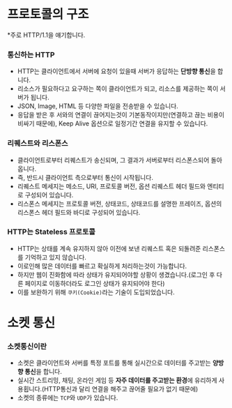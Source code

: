 # 프로토콜의 구조

*주로 HTTP/1.1을 얘기합니다.

### 통신하는 HTTP

- HTTP는 클라이언트에서 서버에 요청이 있을때 서버가 응답하는 **단방향 통신**을 합니다.
- 리소스가 필요하다고 요구하는 쪽이 클라이언트가 되고, 리소스를 제공하는 쪽이 서버가 됩니다.
- JSON, Image, HTML 등 다양한 파일을 전송받을 수 있습니다.
- 응답을 받은 후 서와의 연결이 끊어지는것이 기본동작이지만(연결하고 끊는 비용이 비싸기 때문에), Keep Alive 옵션으로 일정기간 연결을 유지할 수 있습니다.

### 리퀘스트와 리스폰스

- 클라이언트로부터 리퀘스트가 송신되며, 그 결과가 서버로부터 리스폰스되어 돌아옵니다.
- 즉, 반드시 클라이언트 측으로부터 통신이 시작됩니다.
- 리퀘스트 메세지는 메소드, URI, 프로토콜 버전, 옵션 리퀘스트 헤더 필드와 엔티티로 구성되어 있습니다.
- 리스폰스 메세지는 프로토콜 버전, 상태코드, 상태코드를 설명한 프레이즈, 옵션의 리스폰스 헤더 필드와 바디로 구성되어 있습니다.

### HTTP는 Stateless 프로토콜

- HTTP는 상태를 계속 유지하지 않아 이전에 보낸 리퀘스트 혹은 되돌려준 리스폰스를 기억하고 있지 않습니다.
- 이로인해 많은 데이터를 빠르고 확실하게 처리하는것이 가능합니다.
- 하지만 웹이 진화함에 따라 상태가 유지되어야할 상황이 생겼습니다.(로그인 후 다른 페이지로 이동하더라도 로그인 상태가 유지되어야 한다)
- 이를 보완하기 위해 `쿠키(Cookie)`라는 기술이 도입되었습니다.

# 소켓 통신

### 소켓통신이란
- 소켓은 클라이언트와 서버를 특정 포트를 통해 실시간으로 데이터를 주고받는 **양방향 통신**을 합니다.
- 실시간 스트리밍, 채팅, 온라인 게임 등 **자주 데이터를 주고받는 환경**에 유리하게 사용횝니다.(HTTP통신과 달리 연결을 해주고 끊어줄 필요가 없기 때문에)
- 소켓의 종류에는 `TCP`와 `UDP`가 있습니다.
